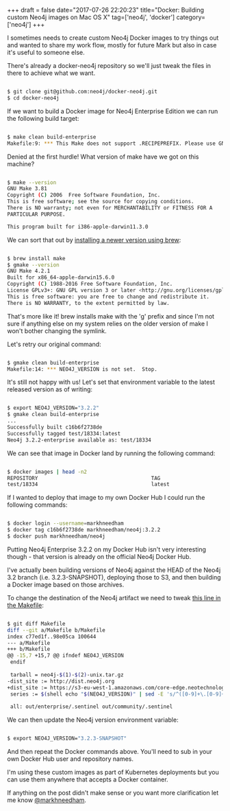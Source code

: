 +++
draft = false
date="2017-07-26 22:20:23"
title="Docker: Building custom Neo4j images on Mac OS X"
tag=['neo4j', 'docker']
category=['neo4j']
+++

I sometimes needs to create custom Neo4j Docker images to try things out and wanted to share my work flow, mostly for future Mark but also in case it's useful to someone else. 

There's already a docker-neo4j repository so we'll just tweak the files in there to achieve what we want.


~~~bash

$ git clone git@github.com:neo4j/docker-neo4j.git
$ cd docker-neo4j
~~~

If we want to build a Docker image for Neo4j Enterprise Edition we can run the following build target:


~~~bash

$ make clean build-enterprise
Makefile:9: *** This Make does not support .RECIPEPREFIX. Please use GNU Make 4.0 or later.  Stop.
~~~

<p>
Denied at the first hurdle! What version of make have we got on this machine?
</p>



~~~bash

$ make --version
GNU Make 3.81
Copyright (C) 2006  Free Software Foundation, Inc.
This is free software; see the source for copying conditions.
There is NO warranty; not even for MERCHANTABILITY or FITNESS FOR A
PARTICULAR PURPOSE.

This program built for i386-apple-darwin11.3.0
~~~

<p>We can sort that out by <a href="https://stackoverflow.com/questions/40871732/using-gnu-make-4-x-on-osx">installing a newer version using brew</a>:
</p>



~~~bash

$ brew install make
$ gmake --version
GNU Make 4.2.1
Built for x86_64-apple-darwin15.6.0
Copyright (C) 1988-2016 Free Software Foundation, Inc.
License GPLv3+: GNU GPL version 3 or later <http://gnu.org/licenses/gpl.html>
This is free software: you are free to change and redistribute it.
There is NO WARRANTY, to the extent permitted by law.
~~~

<p>
That's more like it! brew installs make with the 'g' prefix and since I'm not sure if anything else on my system relies on the older version of make I won't bother changing the symlink.
</p>


<p>
Let's retry our original command:
</p>



~~~bash

$ gmake clean build-enterprise
Makefile:14: *** NEO4J_VERSION is not set.  Stop.
~~~

<p>
It's still not happy with us! Let's set that environment variable to the latest released version as of writing:
</p>



~~~bash

$ export NEO4J_VERSION="3.2.2"
$ gmake clean build-enterprise
...
Successfully built c16b6f2738de
Successfully tagged test/18334:latest
Neo4j 3.2.2-enterprise available as: test/18334
~~~

<p>We can see that image in Docker land by running the following command:</p>



~~~bash

$ docker images | head -n2
REPOSITORY                                     TAG                          IMAGE ID            CREATED             SIZE
test/18334                                     latest                       c16b6f2738de        4 minutes ago       303MB
~~~

<p>
If I wanted to deploy that image to my own Docker Hub I could run the following commands:
</p>



~~~bash

$ docker login --username=markhneedham
$ docker tag c16b6f2738de markhneedham/neo4j:3.2.2
$ docker push markhneedham/neo4j
~~~

<p>
Putting Neo4j Enterprise 3.2.2 on my Docker Hub isn't very interesting though - that version is already on the official Neo4j Docker Hub. 
</p>


<p>
I've actually been building versions of Neo4j against the HEAD of the Neo4j 3.2 branch (i.e. 3.2.3-SNAPSHOT), deploying those to S3, and then building a Docker image based on those archives.
</p>


<p>
To change the destination of the Neo4j artifact we need to tweak <a href="https://github.com/neo4j/docker-neo4j/blob/master/Makefile#L18">this line in the Makefile</a>:
</p>



~~~bash

$ git diff Makefile
diff --git a/Makefile b/Makefile
index c77ed1f..98e05ca 100644
--- a/Makefile
+++ b/Makefile
@@ -15,7 +15,7 @@ ifndef NEO4J_VERSION
 endif
 
 tarball = neo4j-$(1)-$(2)-unix.tar.gz
-dist_site := http://dist.neo4j.org
+dist_site := https://s3-eu-west-1.amazonaws.com/core-edge.neotechnology.com/20170726
 series := $(shell echo "$(NEO4J_VERSION)" | sed -E 's/^([0-9]+\.[0-9]+)\..*/\1/')
 
 all: out/enterprise/.sentinel out/community/.sentinel
~~~

<p>
We can then update the Neo4j version environment variable:
</p>



~~~bash

$ export NEO4J_VERSION="3.2.3-SNAPSHOT"
~~~

<p>
And then repeat the Docker commands above. You'll need to sub in your own Docker Hub user and repository names. 
</p>


<p>
I'm using these custom images as part of Kubernetes deployments but you can use them anywhere that accepts a Docker container. 
</p>


<p>
If anything on the post didn't make sense or you want more clarification let me know <a href="https://twitter.com/markhneedham">@markhneedham</a>.
</p>

